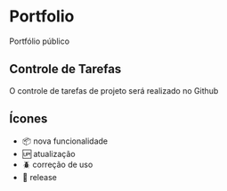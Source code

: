# Portfolio

Portfólio público

## Controle de Tarefas

O controle de tarefas de projeto será realizado no Github
## Ícones

 - :package: nova funcionalidade
 - :up: atualização
 - :beetle: correção de uso
 - :checkered_flag: release


